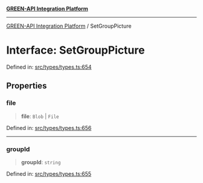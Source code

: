 [**GREEN-API Integration Platform**](../README.md)

***

[GREEN-API Integration Platform](../globals.md) / SetGroupPicture

# Interface: SetGroupPicture

Defined in: [src/types/types.ts:654](https://github.com/green-api/greenapi-integration/blob/62a96bf9bfbccb88022bc7b0859de19e8c48289f/src/types/types.ts#L654)

## Properties

### file

> **file**: `Blob` \| `File`

Defined in: [src/types/types.ts:656](https://github.com/green-api/greenapi-integration/blob/62a96bf9bfbccb88022bc7b0859de19e8c48289f/src/types/types.ts#L656)

***

### groupId

> **groupId**: `string`

Defined in: [src/types/types.ts:655](https://github.com/green-api/greenapi-integration/blob/62a96bf9bfbccb88022bc7b0859de19e8c48289f/src/types/types.ts#L655)
